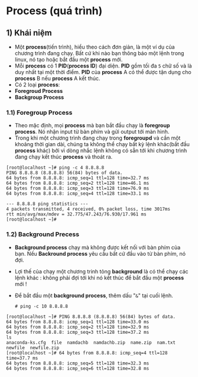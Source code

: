 # Process (quá trình)
## 1) Khái niệm
* Một **process**(tiến trình), hiểu theo cách đơn giản, là một ví dụ của chương trình đang chạy. Bất cứ khi nào bạn thông báo một lệnh trong linux, nó tạo hoặc bắt đầu một **process** mới.
* Mỗi **process** có 1 **PID**(**process ID**) đại diện. **PID** gồm tối đa `5` chữ số và là duy nhất tại một thời điểm. **PID** của **process** A có thể được tận dụng cho **process** B nếu **process** A kết thúc.
* Có 2 loại **process**:
 * **Foregroud Process**
 * **Backgroup Process**
### 1.1) Foregroup Process
* Theo mặc định, mọi **process** mà bạn bắt đầu chạy là **foregroup process**. Nó nhận input từ bàn phím và gửi output tới màn hình.
* Trong khi một chương trình đang chạy trong **foregroupd** và cần một khoảng thời gian dài, chúng ta không thể chạy bất kỳ lệnh khác(bắt đầu **process** khác) bởi vì dòng nhắc lệnh không có sẵn tới khi chương trình đang chạy kết thúc **process** và thoát ra.
```
[root@localhost ~]# ping -c 4 8.8.8.8
PING 8.8.8.8 (8.8.8.8) 56(84) bytes of data.
64 bytes from 8.8.8.8: icmp_seq=1 ttl=128 time=32.7 ms
64 bytes from 8.8.8.8: icmp_seq=2 ttl=128 time=46.1 ms
64 bytes from 8.8.8.8: icmp_seq=3 ttl=128 time=76.9 ms
64 bytes from 8.8.8.8: icmp_seq=4 ttl=128 time=33.1 ms

--- 8.8.8.8 ping statistics ---
4 packets transmitted, 4 received, 0% packet loss, time 3017ms
rtt min/avg/max/mdev = 32.775/47.243/76.930/17.961 ms
[root@localhost ~]#
```
### 1.2) Background Precess
* **Background process** chạy mà không được kết nối với bàn phím của bạn. Nếu **Backround process** yêu cầu bất cứ đầu vào từ bàn phím, nó đợi.
* Lợi thế của chạy một chương trinh tỏng **background** là có thể chạy các lệnh khác : không phải đợi tới khi nó kết thúc để bắt đầu một **process** mới !
* Để bắt đầu một **background process**, thêm dấu "`&`" tại cuối lệnh.

     `# ping -c 10 8.8.8.8`
```
[root@localhost ~]# PING 8.8.8.8 (8.8.8.8) 56(84) bytes of data.
64 bytes from 8.8.8.8: icmp_seq=1 ttl=128 time=33.0 ms
64 bytes from 8.8.8.8: icmp_seq=2 ttl=128 time=32.9 ms
64 bytes from 8.8.8.8: icmp_seq=3 ttl=128 time=37.2 ms
ls
anaconda-ks.cfg  file  namdachb  namdachb.zip  name.zip  nam.txt  newfile  newfile.zip
[root@localhost ~]# 64 bytes from 8.8.8.8: icmp_seq=4 ttl=128 time=37.7 ms
64 bytes from 8.8.8.8: icmp_seq=5 ttl=128 time=32.3 ms
64 bytes from 8.8.8.8: icmp_seq=6 ttl=128 time=32.8 ms
```
